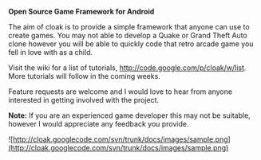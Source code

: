 **Open Source Game Framework for Android**

The aim of cloak is to provide a simple framework that anyone can use to create games. You may not able to develop a Quake or Grand Theft Auto clone however you will be able to quickly code that retro arcade game you fell in love with as a child.

Visit the wiki for a list of tutorials, http://code.google.com/p/cloak/w/list. More tutorials will follow in the coming weeks.

Feature requests are welcome and I would love to hear from anyone interested in getting involved with the project.

**Note:** If you are an experienced game developer this may not be suitable, however I would appreciate any feedback you provide.


![http://cloak.googlecode.com/svn/trunk/docs/images/sample.png](http://cloak.googlecode.com/svn/trunk/docs/images/sample.png)